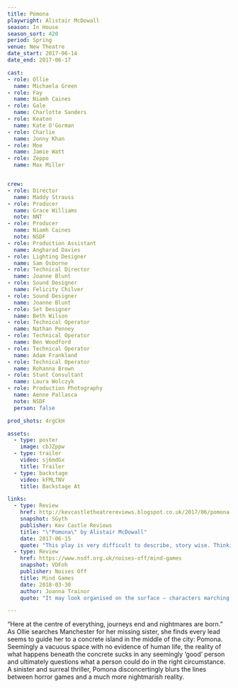 ```yaml
---
title: Pomona
playwright: Alistair McDowall
season: In House
season_sort: 420
period: Spring
venue: New Theatre
date_start: 2017-06-14
date_end: 2017-06-17

cast:
- role: Ollie
  name: Michaela Green
- role: Fay
  name: Niamh Caines
- role: Gale
  name: Charlotte Sanders
- role: Keaton
  name: Kate O'Gorman
- role: Charlie
  name: Jonny Khan
- role: Moe
  name: Jamie Watt
- role: Zeppo
  name: Max Miller


crew:
- role: Director
  name: Maddy Strauss
- role: Producer
  name: Grace Williams
  note: NNT
- role: Producer
  name: Niamh Caines
  note: NSDF
- role: Production Assistant
  name: Angharad Davies
- role: Lighting Designer
  name: Sam Osborne
- role: Technical Director
  name: Joanne Blunt
- role: Sound Designer
  name: Felicity Chilver
- role: Sound Designer
  name: Joanne Blunt
- role: Set Designer
  name: Beth Wilson
- role: Technical Operator
  name: Nathan Penney
- role: Technical Operator
  name: Ben Woodford
- role: Technical Operator
  name: Adam Frankland
- role: Technical Operator
  name: Rohanna Brown
- role: Stunt Consultant
  name: Laura Wolczyk
- role: Production Photography
  name: Aenne Pallasca
  note: NSDF
  person: false 

prod_shots: 4rgCkH

assets:
  - type: poster
    image: cbJZppw
  - type: trailer
    video: sj6mdGx
    title: Trailer
  - type: backstage
    video: kFMLfNV
    title: Backstage At

links:
  - type: Review
    href: http://kevcastletheatrereviews.blogspot.co.uk/2017/06/pomona-by-alistair-mcdowall-nottingham.html
    snapshot: SGyth
    publisher: Kev Castle Reviews
    title: "\"Pomona\" by Alistair McDowall"
    date: 2017-06-15
    quote: "This play is very difficult to describe, story wise. Thinking about it, I don't think any description of the play would do it justice because it's like a virtual jigsaw where all the pieces fall into place right at the end."
  - type: Review
    href: https://www.nsdf.org.uk/noises-off/mind-games
    snapshot: VDFoh
    publisher: Noises Off
    title: Mind Games
    date: 2018-03-30
    author: Joanna Trainor
    quote: "It may look organised on the surface – characters marching in rows in the shopping centre – but there is a primal, visceral underworld that holds all the power. Strauss makes sure we are on the edge of our seats throughout the play; even if we’re laughing it’s still bloody unnerving."

---
```


“Here at the centre of everything, journeys end and nightmares are born.” As Ollie searches Manchester for her missing sister, she finds every lead seems to guide her to a concrete island in the middle of the city: Pomona. Seemingly a vacuous space with no evidence of human life, the reality of what happens beneath the concrete sucks in any seemingly ‘good’ person and ultimately questions what a person could do in the right circumstance. A sinister and surreal thriller, Pomona disconcertingly blurs the lines between horror games and a much more nightmarish reality.
